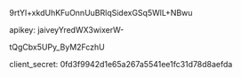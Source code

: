 9rtYl+xkdUhKFuOnnUuBRlqSidexGSq5WlL+NBwu



apikey: jaiveyYredWX3wixerW-

tQgCbx5UPy_ByM2FczhU



client_secret: 0fd3f9942d1e65a267a5541ee1fc31d78d8aefda
   

